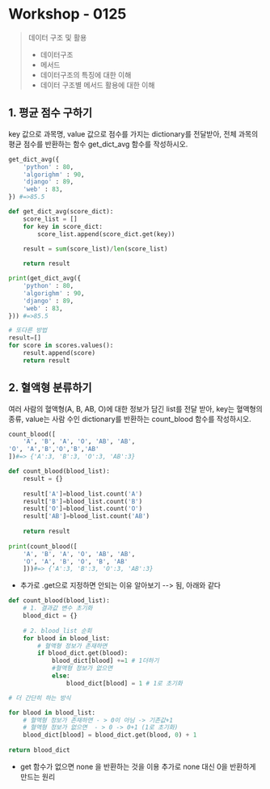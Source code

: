 # Workshop - 0125

> 데이터 구조 및 활용
>
> * 데이터구조
> * 메서드
> * 데이터구조의 특징에 대한 이해
> * 데이터 구조별 메서드 활용에 대한 이해





## 1. 평균 점수 구하기

key 값으로 과목명, value 값으로 점수를 가지는 dictionary를 전달받아, 전체 과목의 평균 점수를 반환하는 함수 get_dict_avg 함수를 작성하시오.

```python
get_dict_avg({
    'python' : 80,
    'algorighm' : 90,
    'django' : 89,
    'web' : 83,
}) #=>85.5
```

```python
def get_dict_avg(score_dict):
    score_list = []
    for key in score_dict:
        score_list.append(score_dict.get(key))
    
    result = sum(score_list)/len(score_list)

    return result

print(get_dict_avg({
    'python' : 80,
    'algorighm' : 90,
    'django' : 89,
    'web' : 83,
})) #=>85.5
```

```python
# 또다른 방법
result=[]
for score in scores.values():
	result.append(score)
	return result
```



## 2. 혈액형 분류하기

여러 사람의 혈액형(A, B, AB, O)에 대한 정보가 담긴 list를 전달 받아, key는 혈액형의 종류, value는 사람 수인 dictionary를 반환하는 count_blood 함수를 작성하시오.



```python
count_blood([
    'A', 'B', 'A', 'O', 'AB', 'AB',
'O', 'A','B','O','B','AB'
])#=> {'A':3, 'B':3, 'O':3, 'AB':3}

```



```python
def count_blood(blood_list):
    result = {}
    
    result['A']=blood_list.count('A')
    result['B']=blood_list.count('B')
    result['O']=blood_list.count('O')
    result['AB']=blood_list.count('AB')
    
    return result
 
print(count_blood([
    'A', 'B', 'A', 'O', 'AB', 'AB', 
    'O', 'A', 'B', 'O', 'B', 'AB'
    ]))#=> {'A':3, 'B':3, 'O':3, 'AB':3}
```

* 추가로 .get으로 지정하면 안되는 이유 알아보기 --> 됨, 아래와 같다

```python
def count_blood(blood_list):
    # 1. 결과값 변수 초기화
    blood_dict = {}
    
    # 2. blood_list 순회
    for blood in blood_list:
        # 혈액형 정보가 존재하면
        if blood_dict.get(blood):
            blood_dict[blood] +=1 # 1더하기
            #혈액형 정보가 없으면
            else:
                blood_dict[blood] = 1 # 1로 초기화
```

```python
# 더 간단히 하는 방식

for blood in blood_list:
    # 혈액형 정보가 존재하면 - > 0이 아님 -> 기존값+1
    # 혈액형 정보가 없으면  - > 0 -> 0+1 (1로 초기화)
    blood_dict[blood] = blood_dict.get(blood, 0) + 1
    
return blood_dict
```

* get 함수가 없으면 none 을 반환하는 것을 이용 추가로 none 대신 0을 반환하게 만드는 원리

  



